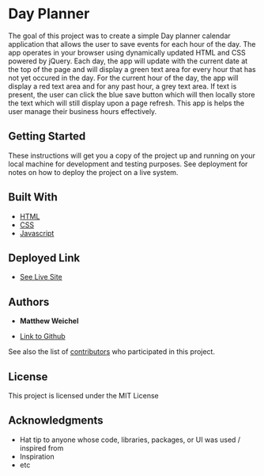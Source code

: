 # Day Planner

The goal of this project was to create a simple Day planner calendar application that allows the user to save events for each hour of the day. The app operates in your browser using dynamically updated HTML and CSS powered by jQuery. Each day, the app will update with the current date at the top of the page and will display a green text area for every hour that has not yet occured in the day. For the current hour of the day, the app will display a red text area and for any past hour, a grey text area. If text is present, the user can click the blue save button which will then locally store the text which will still display upon a page refresh. This app is helps the user manage their business hours effectively.

## Getting Started

These instructions will get you a copy of the project up and running on your local machine for development and testing purposes. See deployment for notes on how to deploy the project on a live system.


## Built With

* [HTML](https://developer.mozilla.org/en-US/docs/Web/HTML)
* [CSS](https://developer.mozilla.org/en-US/docs/Web/CSS)
* [Javascript](https://developer.mozilla.org/en-US/docs/Web/JavaScript)

## Deployed Link

* [See Live Site](https://maweiche.github.io/dayplanner/)


## Authors

* **Matthew Weichel** 


- [Link to Github](https://github.com/maweiche)


See also the list of [contributors](https://github.com/your/project/contributors) who participated in this project.

## License

This project is licensed under the MIT License 

## Acknowledgments

* Hat tip to anyone whose code, libraries, packages, or UI was used  / inspired from
* Inspiration
* etc
